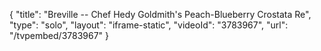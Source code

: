 {
    "title": "Breville -- Chef Hedy Goldmith's Peach-Blueberry Crostata Re",
    "type": "solo",
    "layout": "iframe-static",
    "videoId": "3783967",
    "url": "\/tvpembed\/3783967"
}